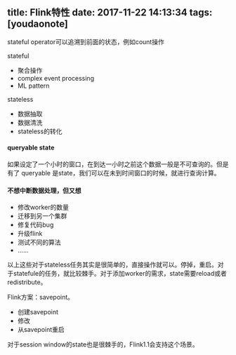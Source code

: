
title: Flink特性
date: 2017-11-22 14:13:34
tags: [youdaonote]
---

stateful operator可以追溯到前面的状态，例如count操作


stateful
- 聚合操作
- complex event processing
- ML pattern


stateless
- 数据抽取
- 数据清洗
- stateless的转化


#### queryable state
如果设定了一个小时的窗口，在到达一小时之前这个数据一般是不可查询的。但是有了 queryable 是state，我们可以在未到时间窗口的时候，就进行查询计算。


#### 不想中断数据处理，但又想
- 修改worker的数量
- 迁移到另一个集群
- 修复代码bug
- 升级flink
- 测试不同的算法
- ......

以上这些对于stateless任务其实是很简单的，直接操作就可以。停掉，重启。对于statefule的任务，就比较棘手。对于添加worker的需求，state需要reload或者redistribute。

Flink方案：savepoint。
- 创建savepoint
- 修改
- 从savepoint重启

对于session window的state也是很棘手的，Flink1.1会支持这个场景。

